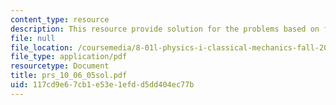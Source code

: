 ```yaml
---
content_type: resource
description: This resource provide solution for the problems based on friction.
file: null
file_location: /coursemedia/8-01l-physics-i-classical-mechanics-fall-2005/117cd9e67cb1e53e1efdd5dd404ec77b_prs_10_06_05sol.pdf
file_type: application/pdf
resourcetype: Document
title: prs_10_06_05sol.pdf
uid: 117cd9e6-7cb1-e53e-1efd-d5dd404ec77b
---
```

